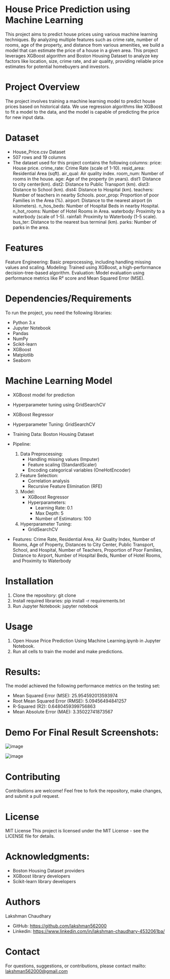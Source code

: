 # House Price Prediction using Machine Learning
This project aims to predict house prices using various machine learning techniques. By analyzing multiple features such as crime rate, number of rooms, age of the property, and distance from various amenities, we build a model that can estimate the price of a house in a given area.
This project leverages XGBoost algorithm and Boston Housing Dataset to analyze key factors like location, size, crime rate, and air quality, providing reliable price estimates for potential homebuyers and investors.

# Project Overview
The project involves training a machine learning model to predict house prices based on historical data. We use regression algorithms like XGBoost to fit a model to the data, and the model is capable of predicting the price for new input data.


# Dataset

- House_Price.csv Dataset
- 507 rows and 19 columns
- The dataset used for this project contains the following columns:
price: House price.
crime_rate: Crime Rate (scale of 1-10).
resid_area: Residential Area (sqft).
air_qual: Air quality index.
room_num: Number of rooms in the house.
age: Age of the property (in years).
dist1: Distance to city center(km).
dist2: Distance to Public Transport (km).
dist3: Distance to School (km).
dist4: Distance to Hospital (km).
teachers: Number of teachers in nearby Schools.
poor_prop: Proportion of poor Families in the Area (%).
airport: Distance to the nearest airport (in kilometers).
n_hos_beds: Number of Hospital Beds in nearby Hospital.
n_hot_rooms: Number of Hotel Rooms in Area.
waterbody: Proximity to a waterbody (scale of 1-5).
rainfall: Proximity to Waterbody (1-5 scale).
bus_ter: Distance to the nearest bus terminal (km).
parks: Number of parks in the area.

# Features
Feature Engineering: Basic preprocessing, including handling missing values and scaling.
Modeling: Trained using XGBoost, a high-performance decision-tree-based algorithm.
Evaluation: Model evaluation using performance metrics like R² score and Mean Squared Error (MSE).


# Dependencies/Requirements

To run the project, you need the following libraries:

- Python 3.x
- Jupyter Notebook
- Pandas
- NumPy
- Scikit-learn
- XGBoost
- Matplotlib
- Seaborn


# Machine Learning Model

- XGBoost model for prediction
- Hyperparameter tuning using GridSearchCV
- XGBoost Regressor
- Hyperparameter Tuning: GridSearchCV
- Training Data: Boston Housing Dataset
- Pipeline:
    1. Data Preprocessing:
        - Handling missing values (Imputer)
        - Feature scaling (StandardScaler)
        - Encoding categorical variables (OneHotEncoder)
    2. Feature Selection:
        - Correlation analysis
        - Recursive Feature Elimination (RFE)
    3. Model:
        - XGBoost Regressor
        - Hyperparameters:
            - Learning Rate: 0.1
            - Max Depth: 5
            - Number of Estimators: 100
    4. Hyperparameter Tuning:
        - GridSearchCV

- Features: Crime Rate, Residential Area, Air Quality Index, Number of Rooms, Age of Property, Distances to City Center, Public Transport, School, and Hospital, Number of Teachers, Proportion of Poor Families, Distance to Airport, Number of Hospital Beds, Number of Hotel Rooms, and Proximity to Waterbody


  
# Installation

1. Clone the repository: git clone
2. Install required libraries: pip install -r requirements.txt
3. Run Jupyter Notebook: jupyter notebook


# Usage

1. Open House Price Prediction Using Machine Learning.ipynb in Jupyter Notebook.
2. Run all cells to train the model and make predictions.


# Results:

The model achieved the following performance metrics on the testing set:

- Mean Squared Error (MSE): 25.954592013593974
- Root Mean Squared Error (RMSE): 5.09456494841257
- R-Squared (R2): 0.6480459399756863
- Mean Absolute Error (MAE): 3.35022741873567


# Demo For Final Result Screenshots:

![image](https://github.com/user-attachments/assets/db649de2-29a8-48fc-8b3c-4b34cafa0b3d)

![image](https://github.com/user-attachments/assets/82bf287d-3e32-436c-a5cf-5a22ad3340cb)



# Contributing

Contributions are welcome! Feel free to fork the repository, make changes, and submit a pull request.

# License

MIT License
This project is licensed under the MIT License - see the LICENSE file for details.

# Acknowledgments:

- Boston Housing Dataset providers
- XGBoost library developers
- Scikit-learn library developers

# Authors

Lakshman Chaudhary
- GitHub: https://github.com/lakshman562000
- Linkedin: https://www.linkedin.com/in/lakshman-chaudhary-4532061ba/


# Contact

For questions, suggestions, or contributions, please contact mailto: lakshman562000@gmail.com

